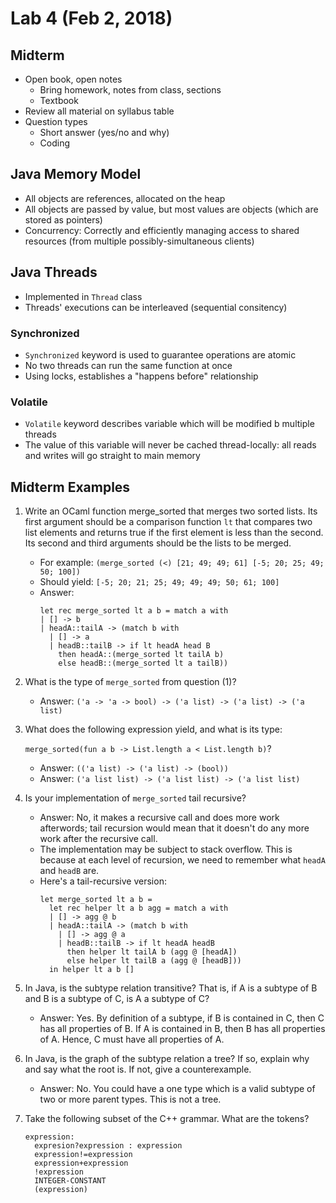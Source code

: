 # Lab 4 (Feb 2, 2018)
## Midterm
* Open book, open notes
  * Bring homework, notes from class, sections
  * Textbook
* Review all material on syllabus table
* Question types
  * Short answer (yes/no and why)
  * Coding
## Java Memory Model
* All objects are references, allocated on the heap
* All objects are passed by value, but most values are objects (which are stored as pointers)
* Concurrency: Correctly and efficiently managing access to shared resources (from multiple possibly-simultaneous clients)
## Java Threads
* Implemented in `Thread` class
* Threads' executions can be interleaved (sequential consitency)
### Synchronized
* `Synchronized` keyword is used to guarantee operations are atomic
* No two threads can run the same function at once
* Using locks, establishes a "happens before" relationship
### Volatile
* `Volatile` keyword describes variable which will be modified b multiple threads
* The value of this variable will never be cached thread-locally: all reads and writes will go straight to main memory
## Midterm Examples
1. Write an OCaml function merge_sorted that merges two sorted lists. Its first argument should be a comparison function `lt` that compares two list elements and returns true if the first element is less than the second. Its second and third arguments should be the lists to be merged. 
    * For example: `(merge_sorted (<) [21; 49; 49; 61] [-5; 20; 25; 49; 50; 100])`
    * Should yield: `[-5; 20; 21; 25; 49; 49; 49; 50; 61; 100]`
    * Answer:
      ```
      let rec merge_sorted lt a b = match a with
      | [] -> b
      | headA::tailA -> (match b with
        | [] -> a
        | headB::tailB -> if lt headA head B
          then headA::(merge_sorted lt tailA b)
          else headB::(merge_sorted lt a tailB))
      ```
2. What is the type of `merge_sorted` from question (1)?
   * Answer: `('a -> 'a -> bool) -> ('a list) -> ('a list) -> ('a list)`
3. What does the following expression yield, and what is its type: 

   `merge_sorted(fun a b -> List.length a < List.length b)`?
   * Answer: `(('a list) -> ('a list) -> (bool))`
   * Answer: `('a list list) -> ('a list list) -> ('a list list)`
4. Is your implementation of `merge_sorted` tail recursive? 
   * Answer: No, it makes a recursive call and does more work afterwords; tail recursion would mean that it doesn't do any more work after the recursive call.
   * The implementation may be subject to stack overflow. This is because at each level of recursion, we need to remember what `headA` and `headB` are.
   * Here's a tail-recursive version:
     ```
     let merge_sorted lt a b =
       let rec helper lt a b agg = match a with
       | [] -> agg @ b
       | headA::tailA -> (match b with
         | [] -> agg @ a
         | headB::tailB -> if lt headA headB
           then helper lt tailA b (agg @ [headA])
           else helper lt tailB a (agg @ [headB]))
       in helper lt a b []
     ```
5. In Java, is the subtype relation transitive? That is, if A is a subtype of B and B is a subtype of C, is A a subtype of C? 
   * Answer: Yes. By definition of a subtype, if B is contained in C, then C has all properties of B. If A is contained in B, then B has all properties of A. Hence, C must have all properties of A.
6. In Java, is the graph of the subtype relation a tree? If so, explain why and say what the root is. If not, give a counterexample.
   * Answer: No. You could have a one type which is a valid subtype of two or more parent types. This is not a tree.
7. Take the following subset of the C++ grammar. What are the tokens?
   ```
   expression:
     expresion?expression : expression
     expression!=expression
     expression+expression
     !expression
     INTEGER-CONSTANT
     (expression)
   ```

